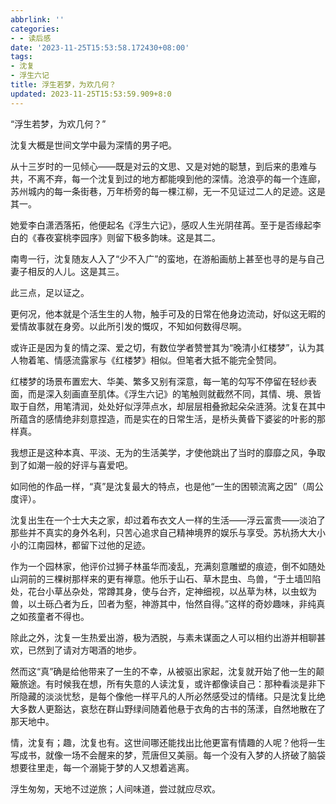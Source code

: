 ```yaml
---
abbrlink: ''
categories:
- - 读后感
date: '2023-11-25T15:53:58.172430+08:00'
tags:
- 沈复
- 浮生六记
title: 浮生若梦，为欢几何？
updated: 2023-11-25T15:53:59.909+8:0
---
```

“浮生若梦，为欢几何？”

沈复大概是世间文学中最为深情的男子吧。

从十三岁时的一见倾心——既是对云的文思、又是对她的聪慧，到后来的患难与共，不离不弃，每一个沈复到过的地方都能嗅到他的深情。沧浪亭的每一个连廊，苏州城内的每一条街巷，万年桥旁的每一棵江柳，无一不见证过二人的足迹。这是其一。

她爱李白潇洒落拓，他便起名《浮生六记》，感叹人生光阴荏苒。至于是否缘起李白的《春夜宴桃李园序》则留下极多韵味。这是其二。

南粤一行，沈复随友人入了“少不入广”的蛮地，在游船画舫上甚至也寻的是与自己妻子相反的人儿。这是其三。

此三点，足以证之。

更何况，他本就是个活生生的人物，触手可及的日常在他身边流动，好似这无暇的爱情故事就在身旁。以此所引发的慨叹，不知如何数得尽啊。

或许正是因为复的情之深、爱之切，有数位学者赞誉其为“晚清小红楼梦”，认为其人物着笔、情感流露家与《红楼梦》相似。但笔者大抵不能完全赞同。

红楼梦的场景布置宏大、华美、繁多又别有深意，每一笔的勾写不停留在轻纱表面，而是深入刻画直至肌体。《浮生六记》的笔触则就截然不同，其情、境、景皆取于自然，用笔清润，处处好似浮萍点水，却层层相叠掀起朵朵涟漪。沈复在其中所蕴含的感情绝非刻意捏造，而是实在的日常生活，是桥头黄昏下婆娑的叶影的那样真。

我想正是这种本真、平淡、无为的生活美学，才使他跳出了当时的靡靡之风，争取到了如潮一般的好评与喜爱吧。

如同他的作品一样，“真”是沈复最大的特点，也是他“一生的困顿流离之因”（周公度评）。

沈复出生在一个士大夫之家，却过着布衣文人一样的生活——浮云富贵——淡泊了那些并不真实的身外名利，只苦心追求自己精神境界的娱乐与享受。苏杭扬大大小小的江南园林，都留下过他的足迹。

作为一个园林家，他评价过狮子林虽华而凌乱，充满刻意雕塑的痕迹，倒不如随处山洞前的三棵树那样来的更有禅意。他乐于山石、草木昆虫、鸟兽，“于土墙凹陷处，花台小草丛杂处，常蹲其身，使与台齐，定神细视，以丛草为林，以虫蚁为兽，以土砾凸者为丘，凹者为壑，神游其中，怡然自得。”这样的奇妙趣味，非纯真之如孩童者不得也。

除此之外，沈复一生热爱出游，极为洒脱，与素未谋面之人可以相约出游并相聊甚欢，已然到了请对方喝酒的地步。

然而这“真”确是给他带来了一生的不幸，从被驱出家起，沈复就开始了他一生的颠簸旅途。有时候我在想，所有失意的人读沈复，或许都像读自己：那种看淡是非下所隐藏的淡淡忧愁，是每个像他一样平凡的人所必然感受过的情绪。只是沈复比绝大多数人更豁达，哀愁在群山野绿间随着他悬于衣角的古书的荡漾，自然地散在了那天地中。

情，沈复有；趣，沈复也有。这世间哪还能找出比他更富有情趣的人呢？他将一生写成书，就像一场不会醒来的梦，荒唐但又美丽。每一个没有入梦的人挤破了脑袋想要往里走，每一个溺毙于梦的人又想着逃离。

浮生匆匆，天地不过逆旅；人间味道，尝过就应尽欢。
